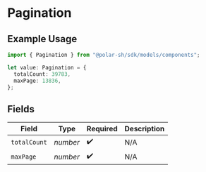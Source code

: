 # Pagination

## Example Usage

```typescript
import { Pagination } from "@polar-sh/sdk/models/components";

let value: Pagination = {
  totalCount: 39783,
  maxPage: 13836,
};
```

## Fields

| Field              | Type               | Required           | Description        |
| ------------------ | ------------------ | ------------------ | ------------------ |
| `totalCount`       | *number*           | :heavy_check_mark: | N/A                |
| `maxPage`          | *number*           | :heavy_check_mark: | N/A                |